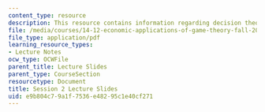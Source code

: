 ```yaml
---
content_type: resource
description: This resource contains information regarding decision theory.
file: /media/courses/14-12-economic-applications-of-game-theory-fall-2012/e9b804c79a1f7536e48295c1e40cf271_MIT14_12F12_slides2.pdf
file_type: application/pdf
learning_resource_types:
- Lecture Notes
ocw_type: OCWFile
parent_title: Lecture Slides
parent_type: CourseSection
resourcetype: Document
title: Session 2 Lecture Slides
uid: e9b804c7-9a1f-7536-e482-95c1e40cf271
---
```

